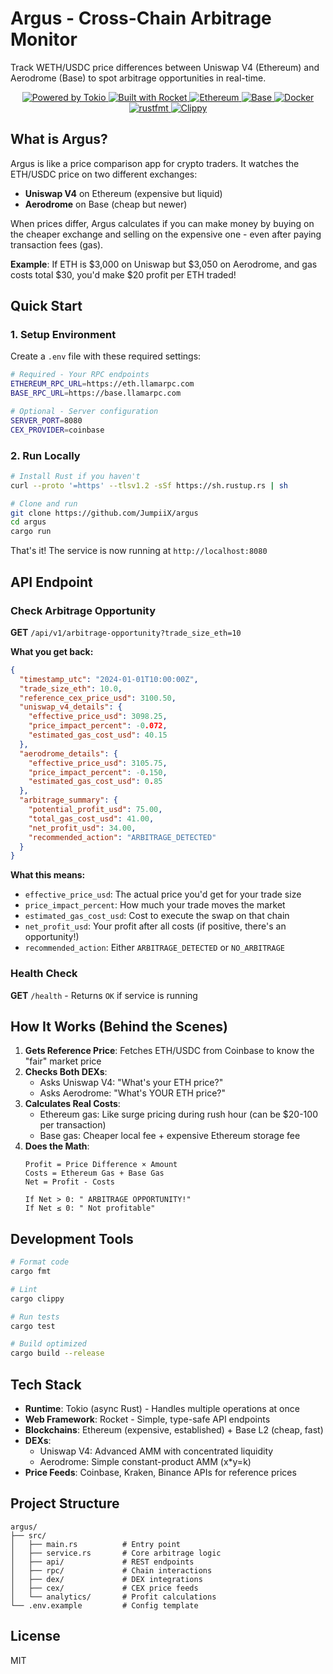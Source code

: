 # Argus - Cross-Chain Arbitrage Monitor

Track WETH/USDC price differences between Uniswap V4 (Ethereum) and Aerodrome (Base) to spot arbitrage opportunities in real-time.

<p align="center">
  <a href="https://github.com/tokio-rs/tokio">
    <img src="https://img.shields.io/badge/powered%20by-tokio-blue?style=flat&logo=rust" alt="Powered by Tokio" />
  </a>
  <a href="https://rocket.rs">
    <img src="https://img.shields.io/badge/built%20with-rocket-red?style=flat&logo=rust" alt="Built with Rocket" />
  </a>
  <a href="https://ethereum.org">
    <img src="https://img.shields.io/badge/chain-ethereum-627EEA?style=flat&logo=ethereum" alt="Ethereum" />
  </a>
  <a href="https://base.org">
    <img src="https://img.shields.io/badge/chain-base-0052FF?style=flat" alt="Base" />
  </a>
  <a href="https://www.docker.com/">
    <img src="https://img.shields.io/badge/containerized-docker-2496ED?style=flat&logo=docker" alt="Docker" />
  </a>
  <br />
  <a href="https://github.com/rust-lang/rustfmt">
    <img src="https://img.shields.io/badge/code%20style-rustfmt-fc8d62?style=flat" alt="rustfmt" />
  </a>
  <a href="https://github.com/rust-lang/rust-clippy">
    <img src="https://img.shields.io/badge/linted%20with-clippy-ffc832?style=flat" alt="Clippy" />
  </a>
</p>

## What is Argus?

Argus is like a price comparison app for crypto traders. It watches the ETH/USDC price on two different exchanges:
- **Uniswap V4** on Ethereum (expensive but liquid)
- **Aerodrome** on Base (cheap but newer)

When prices differ, Argus calculates if you can make money by buying on the cheaper exchange and selling on the expensive one - even after paying transaction fees (gas).

**Example**: If ETH is $3,000 on Uniswap but $3,050 on Aerodrome, and gas costs total $30, you'd make $20 profit per ETH traded!

## Quick Start

### 1. Setup Environment

Create a `.env` file with these required settings:

```bash
# Required - Your RPC endpoints
ETHEREUM_RPC_URL=https://eth.llamarpc.com
BASE_RPC_URL=https://base.llamarpc.com

# Optional - Server configuration
SERVER_PORT=8080
CEX_PROVIDER=coinbase
```

### 2. Run Locally

```bash
# Install Rust if you haven't
curl --proto '=https' --tlsv1.2 -sSf https://sh.rustup.rs | sh

# Clone and run
git clone https://github.com/JumpiiX/argus
cd argus
cargo run
```

That's it! The service is now running at `http://localhost:8080`

## API Endpoint

### Check Arbitrage Opportunity

**GET** `/api/v1/arbitrage-opportunity?trade_size_eth=10`

**What you get back:**
```json
{
  "timestamp_utc": "2024-01-01T10:00:00Z",
  "trade_size_eth": 10.0,
  "reference_cex_price_usd": 3100.50,
  "uniswap_v4_details": {
    "effective_price_usd": 3098.25,
    "price_impact_percent": -0.072,
    "estimated_gas_cost_usd": 40.15
  },
  "aerodrome_details": {
    "effective_price_usd": 3105.75,
    "price_impact_percent": -0.150,
    "estimated_gas_cost_usd": 0.85
  },
  "arbitrage_summary": {
    "potential_profit_usd": 75.00,
    "total_gas_cost_usd": 41.00,
    "net_profit_usd": 34.00,
    "recommended_action": "ARBITRAGE_DETECTED"
  }
}
```

**What this means:**
- `effective_price_usd`: The actual price you'd get for your trade size
- `price_impact_percent`: How much your trade moves the market
- `estimated_gas_cost_usd`: Cost to execute the swap on that chain
- `net_profit_usd`: Your profit after all costs (if positive, there's an opportunity!)
- `recommended_action`: Either `ARBITRAGE_DETECTED` or `NO_ARBITRAGE`

### Health Check

**GET** `/health` - Returns `OK` if service is running

## How It Works (Behind the Scenes)

1. **Gets Reference Price**: Fetches ETH/USDC from Coinbase to know the "fair" market price
2. **Checks Both DEXs**: 
   - Asks Uniswap V4: "What's your ETH price?" 
   - Asks Aerodrome: "What's YOUR ETH price?"
3. **Calculates Real Costs**:
   - Ethereum gas: Like surge pricing during rush hour (can be $20-100 per transaction)
   - Base gas: Cheaper local fee + expensive Ethereum storage fee
4. **Does the Math**: 
   ```
   Profit = Price Difference × Amount
   Costs = Ethereum Gas + Base Gas
   Net = Profit - Costs
   
   If Net > 0: " ARBITRAGE OPPORTUNITY!"
   If Net ≤ 0: " Not profitable"
   ```

## Development Tools

```bash
# Format code
cargo fmt

# Lint
cargo clippy

# Run tests
cargo test

# Build optimized
cargo build --release
```

## Tech Stack

- **Runtime**: Tokio (async Rust) - Handles multiple operations at once
- **Web Framework**: Rocket - Simple, type-safe API endpoints
- **Blockchains**: Ethereum (expensive, established) + Base L2 (cheap, fast)
- **DEXs**: 
  - Uniswap V4: Advanced AMM with concentrated liquidity
  - Aerodrome: Simple constant-product AMM (x*y=k)
- **Price Feeds**: Coinbase, Kraken, Binance APIs for reference prices

## Project Structure

```
argus/
├── src/
│   ├── main.rs          # Entry point
│   ├── service.rs       # Core arbitrage logic
│   ├── api/             # REST endpoints
│   ├── rpc/             # Chain interactions
│   ├── dex/             # DEX integrations
│   ├── cex/             # CEX price feeds
│   └── analytics/       # Profit calculations
└── .env.example         # Config template
```

## License

MIT
